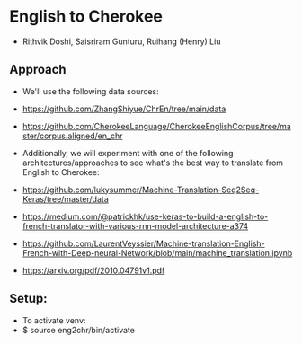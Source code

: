 # English to Cherokee

- Rithvik Doshi, Saisriram Gunturu, Ruihang (Henry) Liu

## Approach
- We'll use the following data sources:
- https://github.com/ZhangShiyue/ChrEn/tree/main/data
- https://github.com/CherokeeLanguage/CherokeeEnglishCorpus/tree/master/corpus.aligned/en_chr

- Additionally, we will experiment with one of the following architectures/approaches to see what's the best way to translate from English to Cherokee:
- https://github.com/lukysummer/Machine-Translation-Seq2Seq-Keras/tree/master/data
- https://medium.com/@patrickhk/use-keras-to-build-a-english-to-french-translator-with-various-rnn-model-architecture-a374
- https://github.com/LaurentVeyssier/Machine-translation-English-French-with-Deep-neural-Network/blob/main/machine_translation.ipynb
- https://arxiv.org/pdf/2010.04791v1.pdf

## Setup:
- To activate venv:
- $ source eng2chr/bin/activate
